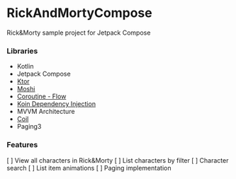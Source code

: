 # RickAndMortyCompose

  Rick&Morty sample project for Jetpack Compose

### Libraries

   * Kotlin
   * Jetpack Compose
   * [Ktor](https://ktor.io/)
   * [Moshi](https://github.com/square/moshi)
   * [Coroutine - Flow](https://github.com/Kotlin/kotlinx.coroutines)
   * [Koin Dependency Injection](https://insert-koin.io/)
   * MVVM Architecture
   * [Coil](https://github.com/coil-kt/coil)
   * Paging3

### Features
   
   [ ] View all characters in Rick&Morty
   [ ] List characters by filter
   [ ] Character search
   [ ] List item animations
   [ ] Paging implementation
   

